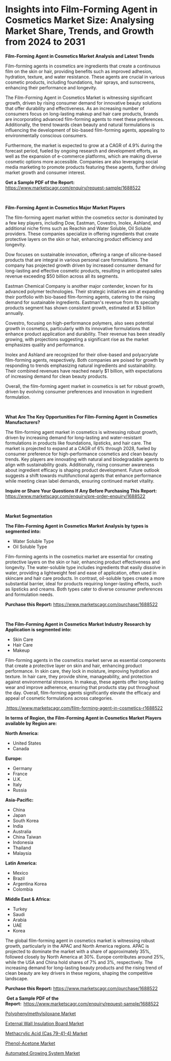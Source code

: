<p><h1>Insights into Film-Forming Agent in Cosmetics Market Size: Analysing Market Share, Trends, and Growth from 2024 to 2031</h1></p><p><strong>Film-Forming Agent in Cosmetics Market Analysis and Latest Trends</strong></p>
<p><p>Film-forming agents in cosmetics are ingredients that create a continuous film on the skin or hair, providing benefits such as improved adhesion, hydration, texture, and water resistance. These agents are crucial in various cosmetic products, including foundations, hair sprays, and sunscreens, enhancing their performance and longevity.</p><p>The Film-Forming Agent in Cosmetics Market is witnessing significant growth, driven by rising consumer demand for innovative beauty solutions that offer durability and effectiveness. As an increasing number of consumers focus on long-lasting makeup and hair care products, brands are incorporating advanced film-forming agents to meet these preferences. Additionally, the trend towards clean beauty and natural formulations is influencing the development of bio-based film-forming agents, appealing to environmentally conscious consumers.</p><p>Furthermore, the market is expected to grow at a CAGR of 4.9% during the forecast period, fueled by ongoing research and development efforts, as well as the expansion of e-commerce platforms, which are making diverse cosmetic options more accessible. Companies are also leveraging social media marketing to promote products featuring these agents, further driving market growth and consumer interest.</p></p>
<p><strong>Get a Sample PDF of the Report:&nbsp;</strong> <a href="https://www.marketscagr.com/enquiry/request-sample/1688522?utm_campaign=1339&utm_medium=2&utm_source=Github&utm_content=ia&utm_term=17102024&utm_id=film-forming-agent-in-cosmetics">https://www.marketscagr.com/enquiry/request-sample/1688522</a></p>
<p>&nbsp;</p>
<p><strong>Film-Forming Agent in Cosmetics Major Market Players</strong></p>
<p><p>The film-forming agent market within the cosmetics sector is dominated by a few key players, including Dow, Eastman, Covestro, Inolex, Ashland, and additional niche firms such as Reachin and Water Soluble, Oil Soluble providers. These companies specialize in offering ingredients that create protective layers on the skin or hair, enhancing product efficiency and longevity.</p><p>Dow focuses on sustainable innovation, offering a range of silicone-based products that are integral in various personal care formulations. The company has projected growth driven by increased consumer demand for long-lasting and effective cosmetic products, resulting in anticipated sales revenue exceeding $50 billion across all its segments.</p><p>Eastman Chemical Company is another major contender, known for its advanced polymer technologies. Their strategic initiatives aim at expanding their portfolio with bio-based film-forming agents, catering to the rising demand for sustainable ingredients. Eastman's revenue from its specialty products segment has shown consistent growth, estimated at $3 billion annually.</p><p>Covestro, focusing on high-performance polymers, also sees potential growth in cosmetics, particularly with its innovative formulations that enhance product application and durability. Their revenue has been steadily growing, with projections suggesting a significant rise as the market emphasizes quality and performance.</p><p>Inolex and Ashland are recognized for their olive-based and polyacrylate film-forming agents, respectively. Both companies are poised for growth by responding to trends emphasizing natural ingredients and sustainability. Their combined revenues have reached nearly $1 billion, with expectations of increasing demand for clean beauty products.</p><p>Overall, the film-forming agent market in cosmetics is set for robust growth, driven by evolving consumer preferences and innovation in ingredient formulation.</p></p>
<p>&nbsp;</p>
<p><strong>What Are The Key Opportunities For Film-Forming Agent in Cosmetics Manufacturers?</strong></p>
<p><p>The film-forming agent market in cosmetics is witnessing robust growth, driven by increasing demand for long-lasting and water-resistant formulations in products like foundations, lipsticks, and hair care. The market is projected to expand at a CAGR of 6% through 2028, fueled by consumer preference for high-performance cosmetics and clean beauty trends. Key players are innovating with natural and biodegradable agents to align with sustainability goals. Additionally, rising consumer awareness about ingredient efficacy is shaping product development. Future outlook suggests a shift towards multifunctional agents that enhance performance while meeting clean label demands, ensuring continued market vitality.</p></p>
<p><strong>Inquire or Share Your Questions If Any Before Purchasing This Report:</strong> <a href="https://www.marketscagr.com/enquiry/pre-order-enquiry/1688522?utm_campaign=1339&utm_medium=2&utm_source=Github&utm_content=ia&utm_term=17102024&utm_id=film-forming-agent-in-cosmetics">https://www.marketscagr.com/enquiry/pre-order-enquiry/1688522</a></p>
<p>&nbsp;</p>
<p><strong>Market Segmentation</strong></p>
<p><strong>The Film-Forming Agent in Cosmetics Market Analysis by types is segmented into:</strong></p>
<p><ul><li>Water Soluble Type</li><li>Oil Soluble Type</li></ul></p>
<p><p>Film-forming agents in the cosmetics market are essential for creating protective layers on the skin or hair, enhancing product effectiveness and longevity. The water-soluble type includes ingredients that easily dissolve in water, providing a lightweight feel and ease of application, often used in skincare and hair care products. In contrast, oil-soluble types create a more substantial barrier, ideal for products requiring longer-lasting effects, such as lipsticks and creams. Both types cater to diverse consumer preferences and formulation needs.</p></p>
<p><strong>Purchase this Report:&nbsp;</strong><a href="https://www.marketscagr.com/purchase/1688522?utm_campaign=1339&utm_medium=2&utm_source=Github&utm_content=ia&utm_term=17102024&utm_id=film-forming-agent-in-cosmetics">https://www.marketscagr.com/purchase/1688522</a></p>
<p>&nbsp;</p>
<p><strong>The Film-Forming Agent in Cosmetics Market Industry Research by Application is segmented into:</strong></p>
<p><ul><li>Skin Care</li><li>Hair Care</li><li>Makeup</li></ul></p>
<p><p>Film-forming agents in the cosmetics market serve as essential components that create a protective layer on skin and hair, enhancing product performance. In skin care, they lock in moisture, improving hydration and texture. In hair care, they provide shine, manageability, and protection against environmental stressors. In makeup, these agents offer long-lasting wear and improve adherence, ensuring that products stay put throughout the day. Overall, film-forming agents significantly elevate the efficacy and appeal of cosmetic formulations across categories.</p></p>
<p><a href="https://www.marketscagr.com/film-forming-agent-in-cosmetics-r1688522?utm_campaign=1339&utm_medium=2&utm_source=Github&utm_content=ia&utm_term=17102024&utm_id=film-forming-agent-in-cosmetics">&nbsp;https://www.marketscagr.com/film-forming-agent-in-cosmetics-r1688522</a></p>
<p><strong>In terms of Region, the Film-Forming Agent in Cosmetics Market Players available by Region are:</strong></p>
<p>
    <p> <strong> North America: </strong>
        <ul>
            <li>United States</li>
            <li>Canada</li>
        </ul>
        </p> 
    <p> <strong> Europe: </strong>
        <ul>
            <li>Germany</li>
            <li>France</li>
            <li>U.K.</li>
            <li>Italy</li>
            <li>Russia</li>
        </ul>
        </p> 
    <p> <strong> Asia-Pacific: </strong>
        <ul>
            <li>China</li>
            <li>Japan</li>
            <li>South Korea</li>
            <li>India</li>
            <li>Australia</li>
            <li>China Taiwan</li>
            <li>Indonesia</li>
            <li>Thailand</li>
            <li>Malaysia</li>
        </ul>
        </p> 
    <p> <strong> Latin America: </strong>
        <ul>
            <li>Mexico</li>
            <li>Brazil</li>
            <li>Argentina Korea</li>
            <li>Colombia</li>
        </ul>
        </p> 
    <p> <strong> Middle East & Africa: </strong>
        <ul>
            <li>Turkey</li>
            <li>Saudi</li>
            <li>Arabia</li>
            <li>UAE</li>
            <li>Korea</li>
        </ul>
    </p>
    </p>
<p><p>The global film-forming agent in cosmetics market is witnessing robust growth, particularly in the APAC and North America regions. APAC is projected to dominate the market with a share of approximately 35%, followed closely by North America at 30%. Europe contributes around 25%, while the USA and China hold shares of 7% and 3%, respectively. The increasing demand for long-lasting beauty products and the rising trend of clean beauty are key drivers in these regions, shaping the competitive landscape.</p></p>
<p><strong>Purchase this Report: </strong><a href="https://www.marketscagr.com/purchase/1688522?utm_campaign=1339&utm_medium=2&utm_source=Github&utm_content=ia&utm_term=17102024&utm_id=film-forming-agent-in-cosmetics">https://www.marketscagr.com/purchase/1688522</a></p>
<p>&nbsp;<strong>Get a Sample PDF of the Report:&nbsp;&nbsp;</strong><a href="https://www.marketscagr.com/enquiry/request-sample/1688522?utm_campaign=1339&utm_medium=2&utm_source=Github&utm_content=ia&utm_term=17102024&utm_id=film-forming-agent-in-cosmetics">https://www.marketscagr.com/enquiry/request-sample/1688522</a></p>
<p><strong></strong></p>
<p><p><a href="https://www.linkedin.com/pulse/polyphenylmethylsiloxane-market-overview-forecast-2024-2031-detailed-j8ypf?utm_campaign=1339&utm_medium=2&utm_source=Github&utm_content=ia&utm_term=17102024&utm_id=film-forming-agent-in-cosmetics">Polyphenylmethylsiloxane Market</a></p><p><a href="https://www.linkedin.com/pulse/external-wall-insulation-board-market-trends-insights-type-w7xmf?utm_campaign=1339&utm_medium=2&utm_source=Github&utm_content=ia&utm_term=17102024&utm_id=film-forming-agent-in-cosmetics">External Wall Insulation Board Market</a></p><p><a href="https://github.com/destinybqdicha/Market-Research-Report-List-1/blob/main/methacrylic-acid-cas-79-41-4-market.md?utm_campaign=1339&utm_medium=2&utm_source=Github&utm_content=ia&utm_term=17102024&utm_id=film-forming-agent-in-cosmetics">Methacrylic Acid (Cas 79-41-4) Market</a></p><p><a href="https://github.com/PeterParrish5/Market-Research-Report-List-6/blob/main/phenol-acetone-market.md?utm_campaign=1339&utm_medium=2&utm_source=Github&utm_content=ia&utm_term=17102024&utm_id=film-forming-agent-in-cosmetics">Phenol-Acetone Market</a></p><p><a href="https://www.linkedin.com/pulse/deep-dive-automated-growing-system-market-itstrends-segmentation-fjnjf?utm_campaign=1339&utm_medium=2&utm_source=Github&utm_content=ia&utm_term=17102024&utm_id=film-forming-agent-in-cosmetics">Automated Growing System Market</a></p></p>